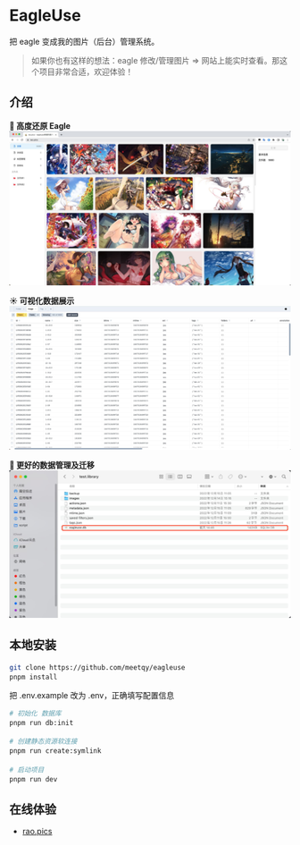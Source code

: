 # EagleUse

把 eagle 变成我的图片（后台）管理系统。

> 如果你也有这样的想法：eagle 修改/管理图片 => 网站上能实时查看。那这个项目非常合适，欢迎体验！

## 介绍

**🚀 高度还原 Eagle**
![](./readme/1.jpg)

**☀️ 可视化数据展示**
![](./readme/2.jpg)

**🐸 更好的数据管理及迁移**
![](./readme/3.jpg)

## 本地安装

```sh
git clone https://github.com/meetqy/eagleuse
pnpm install
```

把 .env.example 改为 .env，正确填写配置信息

```sh
# 初始化 数据库
pnpm run db:init

# 创建静态资源软连接
pnpm run create:symlink

# 启动项目
pnpm run dev
```

## 在线体验

- [rao.pics](https://rao.pics)
